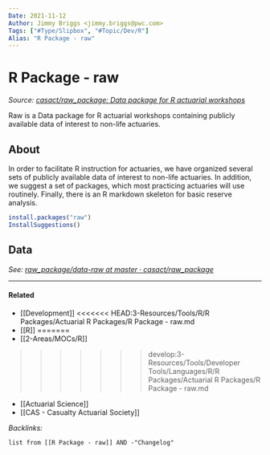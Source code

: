 ```yaml
---
Date: 2021-11-12
Author: Jimmy Briggs <jimmy.briggs@pwc.com>
Tags: ["#Type/Slipbox", "#Topic/Dev/R"]
Alias: "R Package - raw"
---
```


# R Package - raw

*Source: [casact/raw_package: Data package for R actuarial workshops](https://github.com/casact/raw_package)*

Raw is a Data package for R actuarial workshops containing publicly available data of interest to non-life actuaries.

## About

In order to facilitate R instruction for actuaries, we have organized several sets of publicly available data of interest to non-life actuaries. In addition, we suggest a set of packages, which most practicing actuaries will use routinely. Finally, there is an R markdown skeleton for basic reserve analysis.

```R
install.packages("raw")
InstallSuggestions()
```

## Data

*See: [raw_package/data-raw at master · casact/raw_package](https://github.com/casact/raw_package/tree/master/data-raw)*

***

#### Related

- [[Development]]
<<<<<<< HEAD:3-Resources/Tools/R/R Packages/Actuarial R Packages/R Package - raw.md
- [[R]]
=======
- [[2-Areas/MOCs/R]]
>>>>>>> develop:3-Resources/Tools/Developer Tools/Languages/R/R Packages/Actuarial R Packages/R Package - raw.md
- [[Actuarial Science]]
- [[CAS - Casualty Actuarial Society]]


*Backlinks:*

```dataview
list from [[R Package - raw]] AND -"Changelog"
```
